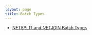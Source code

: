 ```yaml
---
layout: page
title: Batch Types
---
```

* [NETSPLIT and NETJOIN Batch Types]({{site.baseurl}}/specs/extensions/batch/netsplit-3.2.html)
